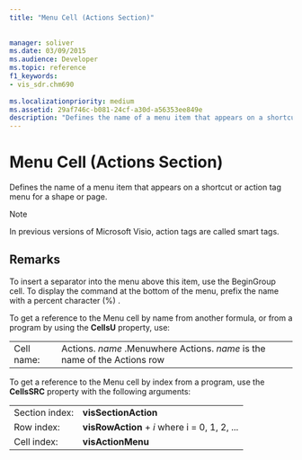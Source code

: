 ```yaml
---
title: "Menu Cell (Actions Section)"
 
 
manager: soliver
ms.date: 03/09/2015
ms.audience: Developer
ms.topic: reference
f1_keywords:
- vis_sdr.chm690
 
ms.localizationpriority: medium
ms.assetid: 29af746c-b081-24cf-a30d-a56353ee849e
description: "Defines the name of a menu item that appears on a shortcut or action tag menu for a shape or page."
---
```


# Menu Cell (Actions Section)

Defines the name of a menu item that appears on a shortcut or action tag menu for a shape or page. 
  
> [!NOTE]
> In previous versions of Microsoft Visio, action tags are called smart tags. 
  
## Remarks

To insert a separator into the menu above this item, use the BeginGroup cell. To display the command at the bottom of the menu, prefix the name with a percent character (%) .
  
To get a reference to the Menu cell by name from another formula, or from a program by using the **CellsU** property, use: 
  
|||
|:-----|:-----|
|Cell name:  <br/> |Actions. *name*  .Menuwhere Actions.  *name*  is the name of the Actions row  <br/> |
   
To get a reference to the Menu cell by index from a program, use the **CellsSRC** property with the following arguments: 
  
|||
|:-----|:-----|
|Section index:  <br/> |**visSectionAction** <br/> |
|Row index:  <br/> |**visRowAction** +  *i*  where i = 0, 1, 2, ...  <br/> |
|Cell index:  <br/> |**visActionMenu** <br/> |
   


